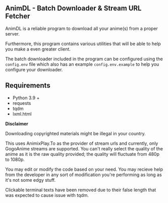 AnimDL - Batch Downloader & Stream URL Fetcher
---

AnimDL is a reliable program to download all your anime(s) from a proper server.

Furthermore, this program contains various utilities that will be able to help you make a even greater client.

The batch downloader included in the program can be configured using the `config.env` file which also has an example `config.env.example` to help you configure your downloader.

Requirements
---

- Python 3.9 +
- requests
- tqdm
- lxml.html

**Disclaimer**

Downloading copyrighted materials might be illegal in your country.

This uses AnimixPlay.To as the provider of stream urls and currently, only GogoAnime streams are supported. You can't really select the quality of the anime as it is the raw quality provided; the quality will fluctuate from 480p to 1080p.

You may edit or modify the code based on your need. You may recieve help from the developer in any sort of modification you're performing as long as it's not some edgy stuff.

Clickable terminal texts have been removed due to their false length that was expected to cause issue with tqdm.